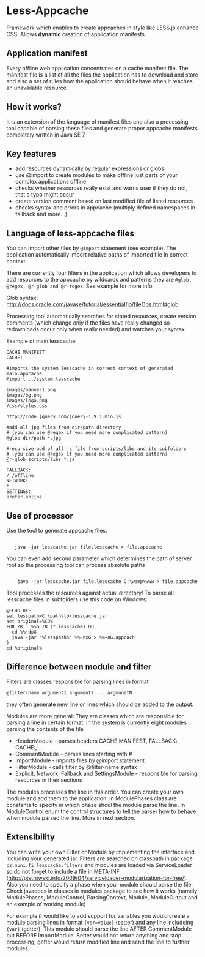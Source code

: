 Less-Appcache
=============

Framework which enables to create appcaches in style like LESS.js enhance CSS. Allows **dynamic** creation
of application manifests.

Application manifest
--------------------
Every offline web application concentrates on a cache manifest file. The manifest
file is a list of all the files the application has to download and store and also a set of rules how the application
should behave when it reaches an unavailable resource.

How it works?
-------------
It is an extension of the language of manifest files and also a processing tool capable of parsing these files
and generate proper appcache manifests completely written in Java SE 7


Key features
------------
* add resources dynamically by regular expressions or globs
* use @import to create modules to make offline just parts of your complex applications offline
* checks whether resources really exist and warns user if they do not, that a typo might occur
* create version comment based on last modified file of listed resources
* checks syntax and errors in appcache (multiply defined namespaces in fallback and more...)
 
Language of less-appcache files
-------------------------------
You can import other files by `@import` statement (see example). The application automatically import relative
paths of imported file in correct context.

There are currently four filters in the application which allows developers to add resources to the appcache
by wildcards and patterns they are `@glob, @regex, @r-glob and @r-regex`. See example for more info.

Glob syntax: http://docs.oracle.com/javase/tutorial/essential/io/fileOps.html#glob

Processing tool automatically searches for stated resources, create version comments (which change only
if the files have really changed so redownloads occur only when really needed) and watches your syntax.

Example of main.lesscache:

    CACHE MANIFEST
    CACHE: 
     
    #imports the system lesscache in correct context of generated main.appcache
    @import ../system.lesscache   
      
    images/banner1.png
    images/bg.png
    images/logo.png
    /css/styles.css
     
    http://code.jquery.com/jquery-1.9.1.min.js
     
    #add all jpg files from dir/path directory
    # (you can use @regex if you need more complicated pattern)
    @glob dir/path *.jpg
     
    #recursive add of all js file from scripts/libs and its subfolders
    # (you can use @regex if you need more complicated pattern)
    @r-glob scripts/libs *.js
     
    FALLBACK:
    / /offline
    NETWORK:
    *
    SETTINGS:
    prefer-online

Use of processor
----------------
Use the tool to generate appcache files.


<code>
   java -jar lesscache.jar file.lesscache > file.appcache
</code>


You can even add second parameter which determines the path of server root so the processing tool
can process absolute paths


<code>
    java -jar lesscache.jar file.lesscache C:\wamp\www > file.appcache
</code>


Tool processes the resources against actual directory! To parse all lesscache files in subfolders use this code on Windows:

    @ECHO OFF
    set lesspath=C:\path\to\lesscache.jar
    set original=%CD%
    FOR /R . %%G IN (*.lesscache) DO 
      cd %%~dpG
      java -jar "%lesspath%" %%~nxG > %%~nG.appcach
    )
    cd %original%
    
Difference between module and filter
------------------------------------
Filters are classes responsible for parsing lines in format

`@filter-name argument1 argument2 ... argmunetN`

they often generate new line or lines which should be added to the output.

Modules are more general: They are classes which are responsible for parsing a line in certain format.
In the system is currently eight modules parsing the contents of the file
* HeaderModule - parses headers CACHE MANIFEST, FALLBACK:, CACHE:, ...
* CommentModule - parses lines starting with #
* ImportModule - imports files by @import statement
* FilterModule - calls filter by @filter-name syntax
* Explicit, Network, Fallback and SettingsModule - responsible for parsing resources in their sections

The modules processes the line in this order. You can create your own module and add them to the application. In ModulePhases
class are constants to specify in which phase shoul the module parse the line. In ModuleControl enum the control structures
to tell the parser how to behave when module parsed the line. More in next section.

Extensibility
-------------
You can write your own Filter or Module by implementing the interface and including your generated jar.
Filters are searched on classpath in package `cz.muni.fi.lesscache.filters` and modules are loaded via ServiceLoader
so do not forget to include a file in META-INF (http://pietrowski.info/2009/04/serviceloader-modularization-for-free/).
Also you need to specify a phase when your module should parse the file. Check javadocs in classes in modules package to see how it works
(namely ModulePhases, ModuleControl, ParsingContext, Module, ModuleOutput and an example of working module)

For example if would like to add support for variables you would create a module parsing lines in format
`{var=value}` (setter) and any line includeing `{var}` (getter). This module should parse the line AFTER CommentModule
but BEFORE ImportModule.
Setter would not return anything and stop processing, getter would return modified line and send the line to further
modules.
